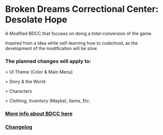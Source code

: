 # Broken Dreams Correctional Center: Desolate Hope
A Modified BDCC that focuses on doing a total-conversion of the game. 

Inspired from a Idea while self-learning how to code/mod, as the development of the modification will be slow.

### The planned changes will apply to:

\> UI Theme (Color & Main Menu)

\> Story & the World

\> Characters

\> Clothing, Inventory (Maybe), Items, Etc.

### [More info about BDCC here](https://rahimew.itch.io/bdcc)

### [Changelog](/CHANGELOG.md)
